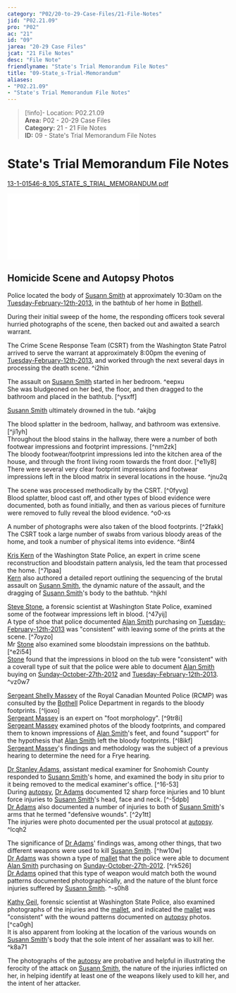 ```yaml
---  
category: "P02/20-to-29-Case-Files/21-File-Notes"  
jid: "P02.21.09"  
pro: "P02"  
ac: "21"  
id: "09"  
jarea: "20-29 Case Files"  
jcat: "21 File Notes"  
desc: "File Note"  
friendlyname: "State's Trial Memorandum File Notes"  
title: "09-State_s-Trial-Memorandum"  
aliases:   
- "P02.21.09"  
- "State's Trial Memorandum File Notes"  
---  
```

>[!info]- Location: P02.21.09  
>**Area:** P02 - 20-29 Case Files  
>**Category:** 21 - 21 File Notes  
>**ID:** 09 - State's Trial Memorandum File Notes  
  
# State's Trial Memorandum File Notes  
  
[13-1-01546-8_105_STATE_S_TRIAL_MEMORANDUM.pdf](../../../assets/attachments/16_13-1-01546-8_105_STATE_S_TRIAL_MEMORANDUM.pdf)  
  
![](../../../assets/attachments/16_13-1-01546-8_105_STATE_S_TRIAL_MEMORANDUM.pdf)  
  
## Homicide Scene and Autopsy Photos  
  
Police located the body of [Susann Smith](../../70-to-79-People/71-Victims/02-Susann-Smith.md#) at approximately 10:30am on the [Tuesday-February-12th-2013](../../10-to-19-Case-Dates/12-Crime-Dates/03-2013-02-12-Tuesday-February-12th-2013.md#), in the bathtub of her home in [Bothell](../../50-to-59-Investigation/52-Key-Locations/05-Bothell.md#).  
  
During their initial sweep of the home, the responding officers took several hurried photographs of the scene, then backed out and awaited a search warrant.  
  
The Crime Scene Response Team (CSRT) from the Washington State Patrol arrived to serve the warrant at approximately 8:00pm the evening of [Tuesday-February-12th-2013](../../10-to-19-Case-Dates/12-Crime-Dates/03-2013-02-12-Tuesday-February-12th-2013.md#.md#), and worked through the next several days in processing the death scene. ^i2hin  
  
The assault on [Susann Smith](../../70-to-79-People/71-Victims/02-Susann-Smith.md#.md#) started in her bedroom. ^eepxu    
She was bludgeoned on her bed, the floor, and then dragged to the bathroom and placed in the bathtub. [^ysxff]    
  
[Susann Smith](../../70-to-79-People/71-Victims/02-Susann-Smith.md#.md#.md#) ultimately drowned in the tub. ^akjbg  
  
The blood splatter in the bedroom, hallway, and bathroom was extensive. [^ji1yh]    
Throughout the blood stains in the hallway, there were a number of both footwear impressions and footprint impressions. [^nm2zk]    
The bloody footwear/footprint impressions led into the kitchen area of the house, and through the front living room towards the front door. [^e1ly8]    
There were several very clear footprint impressions and footwear impressions left in the blood matrix in several locations in the house. ^jnu2q  
  
The scene was processed methodically by the CSRT. [^0fyvg]    
Blood splatter, blood cast off, and other types of blood evidence were documented, both as found initially, and then as various pieces of furniture were removed to fully reveal the blood evidence. ^o0-xs  
  
A number of photographs were also taken of the blood footprints. [^2fakk]    
The CSRT took a large number of swabs from various bloody areas of the home, and took a number of physical items into evidence. ^8inf4  
  
[Kris Kern](../../70-to-79-People/76-Experts/02-Kris-Kern.md#) of the Washington State Police, an expert in crime scene reconstruction and bloodstain pattern analysis, led the team that processed the home. [^7lpaa]    
[Kern](../../70-to-79-People/76-Experts/02-Kris-Kern.md#.md#) also authored a detailed report outlining the sequencing of the brutal assault on [Susann Smith](../../70-to-79-People/71-Victims/02-Susann-Smith.md#.md#.md#.md#.md#.md#.md#.md#.md#.md#), the dynamic nature of the assault, and the dragging of [Susann Smith](../../70-to-79-People/71-Victims/02-Susann-Smith.md#.md#.md#.md#)'s body to the bathtub. ^hjkhl  
  
[Steve Stone](../../70-to-79-People/76-Experts/03-Steve-Stone.md#), a forensic scientist at Washington State Police, examined some of the footwear impressions left in blood. [^47yij]    
A type of shoe that police documented [Alan Smith](../../70-to-79-People/72-Suspects-and-People-of-Interest/02-Alan-Smith.md#) purchasing on [Tuesday-February-12th-2013](../../10-to-19-Case-Dates/12-Crime-Dates/03-2013-02-12-Tuesday-February-12th-2013.md#.md#.md#) was "consistent" with leaving some of the prints at the scene. [^7oyzo]    
Mr [Stone](../../70-to-79-People/76-Experts/03-Steve-Stone.md#.md#) also examined some bloodstain impressions on the bathtub. [^e2i54]    
[Stone](../../70-to-79-People/76-Experts/03-Steve-Stone.md#.md#.md#) found that the impressions in blood on the tub were "consistent" with a coverall type of suit that the police were able to document [Alan Smith](../../70-to-79-People/72-Suspects-and-People-of-Interest/02-Alan-Smith.md#.md#) buying on [Sunday-October-27th-2012](../../10-to-19-Case-Dates/11-Background-Dates/07-2012-10-27-Sunday-October-27th-2012.md#) and [Tuesday-February-12th-2013](../../10-to-19-Case-Dates/12-Crime-Dates/03-2013-02-12-Tuesday-February-12th-2013.md#.md#.md#.md#). ^vz0w7  
  
[Sergeant Shelly Massey](../../70-to-79-People/76-Experts/04-Sergeant-Shelly-Massey.md#) of the Royal Canadian Mounted Police (RCMP) was consulted by the [Bothell](../../50-to-59-Investigation/52-Key-Locations/05-Bothell.md#.md#) Police Department in regards to the bloody footprints. [^ljoxo]    
[Sergeant Massey](../../70-to-79-People/76-Experts/04-Sergeant-Shelly-Massey.md#.md#) is an expert on "foot morphology". [^9tr8i]    
[Sergeant Massey](../../70-to-79-People/76-Experts/04-Sergeant-Shelly-Massey.md#.md#.md#) examined photos of the bloody footprints, and compared them to known impressions of [Alan Smith](../../70-to-79-People/72-Suspects-and-People-of-Interest/02-Alan-Smith.md#)'s feet, and found "support" for the hypothesis that [Alan Smith](../../70-to-79-People/72-Suspects-and-People-of-Interest/02-Alan-Smith.md#.md#.md#) left the bloody footprints. [^l8ikf]    
[Sergeant Massey](../../70-to-79-People/76-Experts/04-Sergeant-Shelly-Massey.md#.md#.md#.md#)'s findings and methodology was the subject of a previous hearing to determine the need for a Frye hearing.  
  
[Dr Stanley Adams](../../70-to-79-People/76-Experts/05-Dr-Stanley-Adams.md#), assistant medical examiner for Snohomish County responded to [Susann Smith](../../70-to-79-People/71-Victims/02-Susann-Smith.md#.md#.md#.md#.md#)'s home, and examined the body in situ prior to it being removed to the medical examiner's office. [^16-53]    
During [autopsy](../../60-to-69-Evidence/62-Forensic/02-Autopsy.md#), [Dr Adams](../../70-to-79-People/76-Experts/05-Dr-Stanley-Adams.md#.md#) documented 12 sharp force injuries and 10 blunt force injuries to [Susann Smith](../../70-to-79-People/71-Victims/02-Susann-Smith.md#.md#.md#.md#.md#.md#)'s head, face and neck. [^-5dpb]    
[Dr Adams](../../70-to-79-People/76-Experts/05-Dr-Stanley-Adams.md#.md#.md#) also documented a number of injuries to both of [Susann Smith](../../70-to-79-People/71-Victims/02-Susann-Smith.md#.md#.md#.md#.md#.md#.md#)'s arms that he termed "defensive wounds". [^2y1tt]    
The injuries were photo documented per the usual protocol at [autopsy](../../60-to-69-Evidence/62-Forensic/02-Autopsy.md#.md#). ^lcqh2  
  
The significance of [Dr Adams](../../70-to-79-People/76-Experts/05-Dr-Stanley-Adams.md#.md#.md#.md#)' findings was, among other things, that two different weapons were used to kill [Susann Smith](../../70-to-79-People/71-Victims/02-Susann-Smith.md#.md#.md#.md#.md#.md#.md#.md#). [^hw10w]    
[Dr Adams](../../70-to-79-People/76-Experts/05-Dr-Stanley-Adams.md#.md#.md#.md#.md#) was shown a type of [mallet](../../60-to-69-Evidence/63-Physical/04-Mallet.md#) that the police were able to document [Alan Smith](../../70-to-79-People/72-Suspects-and-People-of-Interest/02-Alan-Smith.md#.md#.md#.md#) purchasing on [Sunday-October-27th-2012](../../10-to-19-Case-Dates/11-Background-Dates/07-2012-10-27-Sunday-October-27th-2012.md#.md#). [^rk526]    
[Dr Adams](../../70-to-79-People/76-Experts/05-Dr-Stanley-Adams.md#.md#.md#.md#.md#.md#) opined that this type of weapon would match both the wound patterns documented photographically, and the nature of the blunt force injuries suffered by [Susann Smith](../../70-to-79-People/71-Victims/02-Susann-Smith.md#.md#.md#.md#.md#.md#.md#.md#.md#). ^-s0h8  
  
[Kathy Geil](../../70-to-79-People/76-Experts/06-Kathy-Geil.md#), forensic scientist at Washington State Police, also examined photographs of the injuries and the [mallet](../../60-to-69-Evidence/63-Physical/04-Mallet.md#), and indicated the [mallet](../../60-to-69-Evidence/63-Physical/04-Mallet.md#.md#) was "consistent" with the wound patterns documented on [autopsy](../../60-to-69-Evidence/62-Forensic/02-Autopsy.md#.md#.md#) photos. [^ca0gh]    
It is also apparent from looking at the location of the various wounds on [Susann Smith](../../70-to-79-People/71-Victims/02-Susann-Smith.md#)'s body that the sole intent of her assailant was to kill her. ^k8a71  
  
The photographs of the [autopsy](../../60-to-69-Evidence/62-Forensic/02-Autopsy.md#.md#.md#.md#) are probative and helpful in illustrating the ferocity of the attack on [Susann Smith](../../70-to-79-People/71-Victims/02-Susann-Smith.md#.md#.md#.md#.md#.md#.md#.md#.md#.md#.md#), the nature of the injuries inflicted on her, in helping identify at least one of the weapons likely used to kill her, and the intent of her attacker.  
